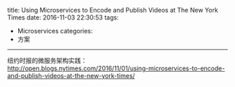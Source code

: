title: Using Microservices to Encode and Publish Videos at The New York Times
date: 2016-11-03 22:30:53
tags:
- Microservices
categories:
- 方案
---

纽约时报的微服务架构实践：http://open.blogs.nytimes.com/2016/11/01/using-microservices-to-encode-and-publish-videos-at-the-new-york-times/

